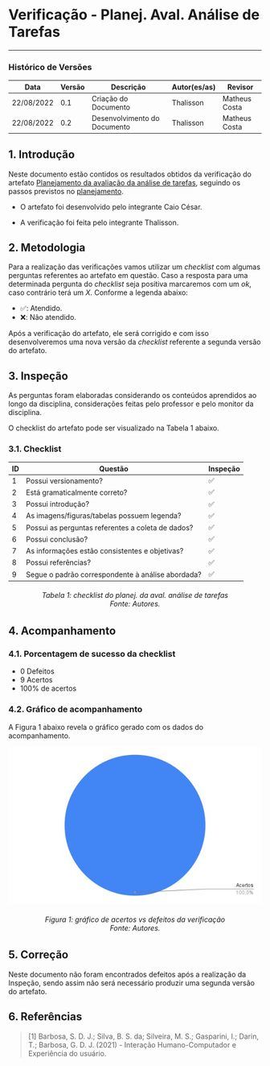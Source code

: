 # Verificação - Planej. Aval. Análise de Tarefas
***

### Histórico de Versões

**Data** | **Versão** | **Descrição** | **Autor(es/as)** | **Revisor** |
--- | --- | --- | --- | --- |
22/08/2022 | 0.1 | Criação do Documento | Thalisson | Matheus Costa
22/08/2022 | 0.2 | Desenvolvimento do Documento | Thalisson | Matheus Costa

## 1. Introdução

Neste documento estão contidos os resultados obtidos da verificação do artefato [Planejamento da avaliação da análise de tarefas](../designAvalEDesenv/nivel1/analiseTarefas/planejamento-analise-tarefas.md), seguindo os passos previstos no [planejamento](planejamento-geral.md).

* O artefato foi desenvolvido pelo integrante Caio César.

* A verificação foi feita pelo integrante Thalisson.

## 2. Metodologia

Para a realização das verificações vamos utilizar um _checklist_ com algumas perguntas referentes ao artefato em questão. Caso a resposta para uma determinada pergunta do _checklist_ seja positiva marcaremos com um _ok_, caso contrário terá um _X_. Conforme a legenda abaixo:

- ✅: Atendido.
- ❌: Não atendido.

Após a verificação do artefato, ele será corrigido e com isso desenvolveremos uma nova versão da _checklist_ referente a segunda versão do artefato.

## 3. Inspeção

As perguntas foram elaboradas considerando os conteúdos aprendidos ao longo da disciplina, considerações feitas pelo professor e pelo monitor da disciplina.

O checklist do artefato pode ser visualizado na Tabela 1 abaixo.

### 3.1. Checklist

ID | Questão | Inspeção
--- | --- | ---
1 | Possui versionamento? | ✅
2 | Está gramaticalmente correto? | ✅
3 | Possui introdução? | ✅
4 | As imagens/figuras/tabelas possuem legenda? | ✅
5 | Possui as perguntas referentes a coleta de dados? | ✅
6 | Possui conclusão? | ✅
7 | As informações estão consistentes e objetivas? | ✅
8 | Possui referências? | ✅
9 | Segue o padrão correspondente à análise abordada? | ✅

<h6 align = "center">Tabela 1: checklist do planej. da aval. análise de tarefas<br>Fonte: Autores. </h6>

## 4. Acompanhamento
### 4.1. Porcentagem de sucesso da checklist

- 0 Defeitos
- 9 Acertos
- 100% de acertos

### 4.2. Gráfico de acompanhamento

A Figura 1 abaixo revela o gráfico gerado com os dados do acompanhamento.

![Gráfico](../assets/verif-pa-analise-tarefas.jpg)

<h6 align = "center">Figura 1: gráfico de acertos vs defeitos da verificação <br>Fonte: Autores. </h6>

## 5. Correção

Neste documento não foram encontrados defeitos após a realização da Inspeção, sendo assim não será necessário produzir uma segunda versão do artefato.

## 6. Referências

> [1] Barbosa, S. D. J.; Silva, B. S. da; Silveira, M. S.; Gasparini, I.; Darin, T.; Barbosa, G. D. J. (2021) - Interação Humano-Computador e Experiência do usuário.
